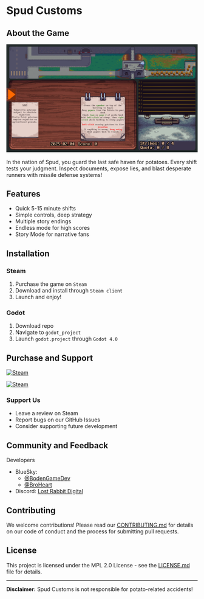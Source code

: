 # Spud Customs

## About the Game

![Main Game](marketing_images/main_game_screenshot.png)

In the nation of Spud, you guard the last safe haven for potatoes. Every shift tests your judgment. Inspect documents, expose lies, and blast desperate runners with missile defense systems!

## Features

- Quick 5-15 minute shifts
- Simple controls, deep strategy
- Multiple story endings
- Endless mode for high scores
- Story Mode for narrative fans

## Installation

### Steam
1. Purchase the game on `Steam`
2. Download and install through `Steam client`
3. Launch and enjoy!
### Godot
1. Download repo
2. Navigate to `godot_project` 
3. Launch `godot.project` through `Godot 4.0`

## Purchase and Support

[![Steam](https://img.shields.io/badge/$4.99_on_Steam-000000?style=for-the-badge&logo=steam&logoColor=white)](https://store.steampowered.com/app/3291880/Spud_Customs/)

[![Steam](https://img.shields.io/badge/Free_Demo_on_Steam-000000?style=for-the-badge&logo=steam&logoColor=white)](https://store.steampowered.com/app/3356370/Spud_Customs_Demo/)


### Support Us
- Leave a review on Steam
- Report bugs on our GitHub Issues
- Consider supporting future development

## Community and Feedback

Developers
- BlueSky: 
	- [@BodenGameDev](https://bsky.app/profile/bodengamedev.bsky.social)
	- [@BroHeart](https://bsky.app/profile/broheartttv.bsky.social)
- Discord: [Lost Rabbit Digital](https://discord.gg/Y7caBf7gBj)

## Contributing

We welcome contributions! Please read our [CONTRIBUTING.md](CONTRIBUTING.md) for details on our code of conduct and the process for submitting pull requests.

## License

This project is licensed under the MPL 2.0 License - see the [LICENSE.md](LICENSE.md) file for details.

---

**Disclaimer:** Spud Customs is not responsible for potato-related accidents!